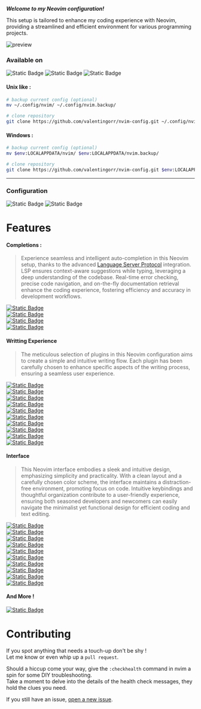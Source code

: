 ***Welcome to my Neovim configuration!***  

This setup is tailored to enhance my coding experience with Neovim, providing a streamlined and efficient environment for various programming projects.

![preview](https://i.imgur.com/4YFBo9m.png)

### Available on

![Static Badge](https://img.shields.io/badge/-linux-none?style=for-the-badge&logo=linux&logoColor=%23FFFFFF&labelColor=%23363A4F&color=%23a6da95)
![Static Badge](https://img.shields.io/badge/-mac-none?style=for-the-badge&logo=apple&logoColor=%23FFFFFF&labelColor=%23363A4F&color=%23a6da95)
![Static Badge](https://img.shields.io/badge/-windows-none?style=for-the-badge&logo=windows&logoColor=%23FFFFFF&labelColor=%23363A4F&color=%23a6da95)

#### Unix like :
```bash
# backup current config (optional)
mv ~/.config/nvim/ ~/.config/nvim.backup/
```
```bash
# clone repository
git clone https://github.com/valentingorr/nvim-config.git ~/.config/nvim/
```

#### Windows :
```bash
# backup current config (optional)
mv $env:LOCALAPPDATA/nvim/ $env:LOCALAPPDATA/nvim.backup/
```
```bash
# clone repository
git clone https://github.com/valentingorr/nvim-config.git $env:LOCALAPPDATA/nvim/
```

* * *

### Configuration

![Static Badge](https://img.shields.io/badge/nvim-0.9.5-none?style=for-the-badge&logo=neovim&logoColor=%23FFFFFF&labelColor=%23363A4F&color=%23B7BDF8)
![Static Badge](https://img.shields.io/badge/packer-42%20plugins-none?logo=onlyoffice&style=for-the-badge&labelColor=%23363A4F&color=%23B7BDF8)

# Features

#### Completions :
>Experience seamless and intelligent auto-completion in this Neovim setup, thanks to the advanced [Language Server Protocol](https://en.wikipedia.org/wiki/Language_Server_Protocol) integration. LSP ensures context-aware suggestions while typing, leveraging a deep understanding of the codebase. Real-time error checking, precise code navigation, and on-the-fly documentation retrieval enhance the coding experience, fostering efficiency and accuracy in development workflows.

[![Static Badge](https://img.shields.io/badge/-L3MON4D3%2FLuaSnip-none?style=for-the-badge&logo=git&logoColor=%23FFFFFF&labelColor=%23363A4F&color=%23181926)](https://github.com/L3MON4D3/LuaSnip)  
[![Static Badge](https://img.shields.io/badge/-hrsh7th%2Fnvim--cmp-none?style=for-the-badge&logo=git&logoColor=%23FFFFFF&labelColor=%23363A4F&color=%23181926)](https://github.com/hrsh7th/nvim-cmp)  
[![Static Badge](https://img.shields.io/badge/-williamboman%2Fmason.nvim-none?style=for-the-badge&logo=git&logoColor=%23FFFFFF&labelColor=%23363A4F&color=%23181926)](https://github.com/williamboman/mason.nvim)  
[![Static Badge](https://img.shields.io/badge/-neovim%2Fnvim--lspconfig-none?style=for-the-badge&logo=git&logoColor=%23FFFFFF&labelColor=%23363A4F&color=%23181926)](https://github.com/neovim/nvim-lspconfig)  

#### Writting Experience
>The meticulous selection of plugins in this Neovim configuration aims to create a simple and intuitive writing flow. Each plugin has been carefully chosen to enhance specific aspects of the writing process, ensuring a seamless user experience.

[![Static Badge](https://img.shields.io/badge/-github%2Fcopilot.vim-none?style=for-the-badge&logo=git&logoColor=%23FFFFFF&labelColor=%23363A4F&color=%23181926)](https://github.com/github/copilot.vim)  
[![Static Badge](https://img.shields.io/badge/-windwp%2Fnvim--autopairs-none?style=for-the-badge&logo=git&logoColor=%23FFFFFF&labelColor=%23363A4F&color=%23181926)](https://github.com/windwp/nvim-autopairs)  
[![Static Badge](https://img.shields.io/badge/-mg979%2Fvim--visual--multi-none?style=for-the-badge&logo=git&logoColor=%23FFFFFF&labelColor=%23363A4F&color=%23181926)](https://github.com/mg979/vim-visual-multi)  
[![Static Badge](https://img.shields.io/badge/-tpope%2Fvim--commentary-none?style=for-the-badge&logo=git&logoColor=%23FFFFFF&labelColor=%23363A4F&color=%23181926)](https://github.com/tpope/vim-commentary)  
[![Static Badge](https://img.shields.io/badge/-tpope%2Fvim--surround-none?style=for-the-badge&logo=git&logoColor=%23FFFFFF&labelColor=%23363A4F&color=%23181926)](https://github.com/tpope/vim-surround)  
[![Static Badge](https://img.shields.io/badge/-nvim--treesitter%2Fnvim--treesitter-none?style=for-the-badge&logo=git&logoColor=%23FFFFFF&labelColor=%23363A4F&color=%23181926)](https://github.com/nvim-treesitter/nvim-treesitter)  
[![Static Badge](https://img.shields.io/badge/-Fymyte%2Frasi.vim-none?style=for-the-badge&logo=git&logoColor=%23FFFFFF&labelColor=%23363A4F&color=%23181926)](https://github.com/Fymyte/rasi.vim)  
[![Static Badge](https://img.shields.io/badge/-max397574%2Fbetter--escape.nvim-none?style=for-the-badge&logo=git&logoColor=%23FFFFFF&labelColor=%23363A4F&color=%23181926)](https://github.com/max397574/better-escape.nvim)  
[![Static Badge](https://img.shields.io/badge/-kevinhwang91%2Fnvim--ufo-none?style=for-the-badge&logo=git&logoColor=%23FFFFFF&labelColor=%23363A4F&color=%23181926)](https://github.com/kevinhwang91/nvim-ufo)  
[![Static Badge](https://img.shields.io/badge/-nvim--treesitter--textobjects-none?style=for-the-badge&logo=git&logoColor=%23FFFFFF&labelColor=%23363A4F&color=%23181926)](https://github.com/nvim-treesitter/nvim-treesitter-textobjects)

#### Interface
>This Neovim interface embodies a sleek and intuitive design, emphasizing simplicity and practicality. With a clean layout and a carefully chosen color scheme, the interface maintains a distraction-free environment, promoting focus on code. Intuitive keybindings and thoughtful organization contribute to a user-friendly experience, ensuring both seasoned developers and newcomers can easily navigate the minimalist yet functional design for efficient coding and text editing.

[![Static Badge](https://img.shields.io/badge/-catppuccin%2Fnvim-none?style=for-the-badge&logo=git&logoColor=%23FFFFFF&labelColor=%23363A4F&color=%23181926)](https://github.com/catppuccin/nvim)  
[![Static Badge](https://img.shields.io/badge/-gelguy%2Fwilder.nvim-none?style=for-the-badge&logo=git&logoColor=%23FFFFFF&labelColor=%23363A4F&color=%23181926)](https://github.com/gelguy/wilder.nvim)  
[![Static Badge](https://img.shields.io/badge/-akinsho%2Ftoggleterm.nvim-none?style=for-the-badge&logo=git&logoColor=%23FFFFFF&labelColor=%23363A4F&color=%23181926)](https://github.com/akinsho/toggleterm.nvim)  
[![Static Badge](https://img.shields.io/badge/-lewis6991%2Fgitsigns.nvim-none?style=for-the-badge&logo=git&logoColor=%23FFFFFF&labelColor=%23363A4F&color=%23181926)](https://github.com/lewis6991/gitsigns.nvim)  
[![Static Badge](https://img.shields.io/badge/-gen740%2FSmoothCursor.nvim-none?style=for-the-badge&logo=git&logoColor=%23FFFFFF&labelColor=%23363A4F&color=%23181926)](https://github.com/gen740/SmoothCursor.nvim)  
[![Static Badge](https://img.shields.io/badge/-lukas--reineke%2Findent--blankline.nvim-none?style=for-the-badge&logo=git&logoColor=%23FFFFFF&labelColor=%23363A4F&color=%23181926)](https://github.com/lukas-reineke/indent-blankline.nvim)  
[![Static Badge](https://img.shields.io/badge/-nvim--neo--tree%2Fneo--tree.nvim-none?style=for-the-badge&logo=git&logoColor=%23FFFFFF&labelColor=%23363A4F&color=%23181926)](https://github.com/nvim-neo-tree/neo-tree.nvim)  
[![Static Badge](https://img.shields.io/badge/-romgrk/barbar.nvim-none?style=for-the-badge&logo=git&logoColor=%23FFFFFF&labelColor=%23363A4F&color=%23181926)](https://github.com/akinsho/romgrk/barbar.nvim)  
[![Static Badge](https://img.shields.io/badge/-utilyre%2Fbarbecue.nvim-none?style=for-the-badge&logo=git&logoColor=%23FFFFFF&labelColor=%23363A4F&color=%23181926)](https://github.com/utilyre/barbecue.nvim)  
[![Static Badge](https://img.shields.io/badge/-nvim--lualine%2Flualine.nvim-none?style=for-the-badge&logo=git&logoColor=%23FFFFFF&labelColor=%23363A4F&color=%23181926)](https://github.com/nvim-lualine/lualine.nvim)  

#### And More !

[![Static Badge](https://img.shields.io/badge/-andweeb%2Fpresence.nvim-none?style=for-the-badge&logo=git&logoColor=%23FFFFFF&labelColor=%23363A4F&color=%23181926)](https://github.com/andweeb/presence.nvim)   


# Contributing 

If you spot anything that needs a touch-up don't be shy !  
Let me know or even whip up a `pull request`.  

Should a hiccup come your way, give the `:checkhealth` command in nvim a spin for some DIY troubleshooting.  
Take a moment to delve into the details of the health check messages, they hold the clues you need.  

If you still have an issue, [open a new issue](https://github.com/valentingorr/nvim-config/issues).
